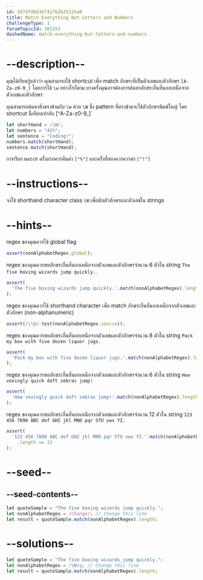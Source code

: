 ```yaml
---
id: 587d7db8367417b2b2512ba0
title: Match Everything But Letters and Numbers
challengeType: 1
forumTopicId: 301353
dashedName: match-everything-but-letters-and-numbers
---
```


# --description--

คุณได้เรียนรู้แล้วว่า คุณสามารถใช้ shortcut เพื่อ match อักขระที่เป็นตัวเลขและตัวอักษร `[A-Za-z0-9_]` โดยการใช้ `\w` อย่างไรก็ตาม บางครั้งคุณอาจต้องการค้นหาอักขระอื่นที่นอกเหนือจากตัวเลขและตัวอักษร

คุณสามารถค้นหาสิ่งตรงข้ามกับ `\w` ด้วย `\W` ซึ่ง pattern ที่ตรงข้ามจะใช้ตัวอักษรพิมพ์ใหญ่ โดย shortcut นี้เทียบเท่ากับ [^A-Za-z0-9_]`

```js
let shortHand = /\W/;
let numbers = "42%";
let sentence = "Coding!";
numbers.match(shortHand);
sentence.match(shortHand);
```

การเรียก `match` ครั้งแรกควรคืนค่า `["%"]` และครั้งที่สองควรควรค่า `["!"]`

# --instructions--

จงใช้ shorthand character class `\W` เพื่อนับตัวอักษรและตัวเลขใน strings

# --hints--

regex ของคุณควรใช้ global flag

```js
assert(nonAlphabetRegex.global);
```

regex ของคุณควรพบอักขระอื่นที่นอกเหนือจากตัวเลขและตัวอักษรจำนวน 6 ตัวใน string `The five boxing wizards jump quickly.`.

```js
assert(
  'The five boxing wizards jump quickly.'.match(nonAlphabetRegex).length == 6
);
```

regex ของคุณควรใช้ shorthand character เพื่อ match อักขระอื่นที่นอกเหนือจากตัวเลขและตัวอักษร (non-alphanumeric)

```js
assert(/\\W/.test(nonAlphabetRegex.source));
```

regex ของคุณควรพบอักขระอื่นที่นอกเหนือจากตัวเลขและตัวอักษรจำนวน 8 ตัวใน string `Pack my box with five dozen liquor jugs.`

```js
assert(
  'Pack my box with five dozen liquor jugs.'.match(nonAlphabetRegex).length == 8
);
```

regex ของคุณควรพบอักขระอื่นที่นอกเหนือจากตัวเลขและตัวอักษรจำนวน 6 ตัวใน string `How vexingly quick daft zebras jump!`

```js
assert(
  'How vexingly quick daft zebras jump!'.match(nonAlphabetRegex).length == 6
);
```

regex ของคุณควรพบอักขระอื่นที่นอกเหนือจากตัวเลขและตัวอักษรจำนวน 12 ตัวใน string `123 456 7890 ABC def GHI jkl MNO pqr STU vwx YZ.`

```js
assert(
  '123 456 7890 ABC def GHI jkl MNO pqr STU vwx YZ.'.match(nonAlphabetRegex)
    .length == 12
);
```

# --seed--

## --seed-contents--

```js
let quoteSample = "The five boxing wizards jump quickly.";
let nonAlphabetRegex = /change/; // Change this line
let result = quoteSample.match(nonAlphabetRegex).length;
```

# --solutions--

```js
let quoteSample = "The five boxing wizards_jump quickly.";
let nonAlphabetRegex = /\W/g; // Change this line
let result = quoteSample.match(nonAlphabetRegex).length;
```
